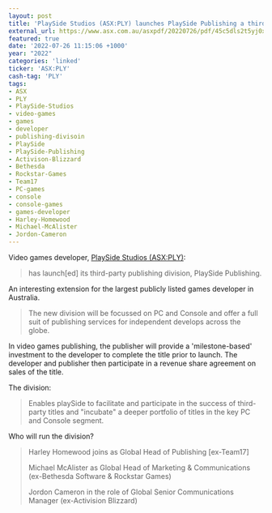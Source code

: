 ```yaml
---
layout: post
title: 'PlaySide Studios (ASX:PLY) launches PlaySide Publishing a third-party publishing division'
external_url: https://www.asx.com.au/asxpdf/20220726/pdf/45c5dls2t5yj0x.pdf
featured: true
date: '2022-07-26 11:15:06 +1000'
year: "2022"
categories: 'linked'
ticker: 'ASX:PLY'
cash-tag: 'PLY'
tags:
- ASX
- PLY
- PlaySide-Studios
- video-games
- games
- developer
- publishing-divisoin
- PlaySide
- PlaySide-Publishing
- Activison-Blizzard
- Bethesda
- Rockstar-Games
- Team17
- PC-games
- console 
- console-games
- games-developer
- Harley-Homewood
- Michael-McAlister
- Jordon-Cameron
---
```


Video games developer, [PlaySide Studios (ASX:PLY)](https://www2.asx.com.au/markets/company/PLY):

> has launch[ed] its third-party publishing division, PlaySide Publishing.

<!--more-->

An interesting extension for the largest publicly listed games developer in Australia.

> The new division will be focussed on PC and Console and offer a full suit of publishing services for independent develops across the globe.

In video games publishing, the publisher will provide a 'milestone-based' investment to the developer to complete the title prior to launch. The developer and publisher then participate in a revenue share agreement on sales of the title. 

The division: 

> Enables playSide to facilitate and participate in the success of third-party titles and "incubate" a deeper portfolio of titles in the key PC and Console segment.

Who will run the division?

> Harley Homewood joins as Global Head of Publishing [ex-Team17]
> 
> Michael McAlister as Global Head of Marketing & Communications (ex-Bethesda Software & Rockstar Games)
> 
> Jordon Cameron in the role of Global Senior Communications Manager (ex-Activision Blizzard)
